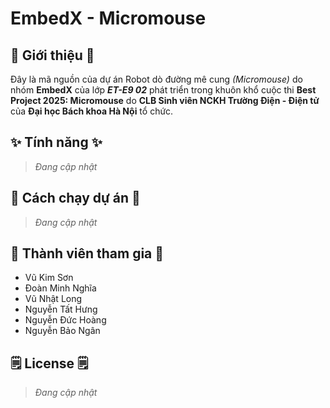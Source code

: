 # EmbedX - Micromouse

## 💎 Giới thiệu 💎
Đây là mã nguồn của dự án Robot dò đường mê cung *(Micromouse)* do nhóm **EmbedX** của lớp ***ET-E9 02*** phát triển trong khuôn khổ cuộc thi **Best Project 2025: Micromouse** do **CLB Sinh viên NCKH Trường Điện - Điện tử** của **Đại học Bách khoa Hà Nội** tổ chức.

## ✨ Tính năng ✨
> *Đang cập nhật*

## 🚀 Cách chạy dự án 🚀
> *Đang cập nhật*

## 👥 Thành viên tham gia 👥
+ Vũ Kim Sơn
+ Đoàn Minh Nghĩa
+ Vũ Nhật Long
+ Nguyễn Tất Hưng
+ Nguyễn Đức Hoàng
+ Nguyễn Bảo Ngân

## 🗒️ License 🗒️
> *Đang cập nhật*
